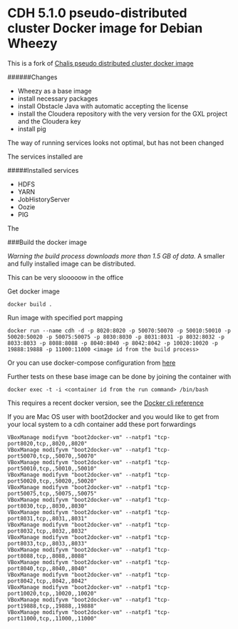 # CDH 5.1.0 pseudo-distributed cluster Docker image for Debian Wheezy

This is a fork of [Chalis pseudo distributed cluster docker image](https://github.com/chali/cdh5-pseudo-distributed-cluster-docker) 

######Changes
* Wheezy as a base image
* install necessary packages
* install Obstacle Java with automatic accepting the license
* install the Cloudera repository with the very version for the GXL project and the Cloudera key 
* install pig

The way of running services looks not optimal, but has not been changed


The services installed are

#####Installed services
* HDFS
* YARN
* JobHistoryServer
* Oozie
* PIG

The

###Build the docker image

*Warning the build process downloads more than 1.5 GB of data.* A smaller and fully installed image can be distributed.

This can  be very slooooow in the office

Get docker image

    docker build .

Run image with specified port mapping

    docker run --name cdh -d -p 8020:8020 -p 50070:50070 -p 50010:50010 -p 50020:50020 -p 50075:50075 -p 8030:8030 -p 8031:8031 -p 8032:8032 -p 8033:8033 -p 8088:8088 -p 8040:8040 -p 8042:8042 -p 10020:10020 -p 19888:19888 -p 11000:11000 <image id from the build process>

 Or you can use docker-compose configuration from [here](https://github.com/chali/cdh5-pseudo-distributed-cluster-docker-compose)

Further tests on these base image can be done by joining the container with

    docker exec -t -i <container id from the run command> /bin/bash
    
This requires a recent docker version, see the [Docker cli reference](https://docs.docker.com/reference/commandline/cli)
 
If you are Mac OS user with boot2docker and you would like to get from your local system to a cdh container add these port forwardings

	VBoxManage modifyvm "boot2docker-vm" --natpf1 "tcp-port8020,tcp,,8020,,8020"
	VBoxManage modifyvm "boot2docker-vm" --natpf1 "tcp-port50070,tcp,,50070,,50070"
	VBoxManage modifyvm "boot2docker-vm" --natpf1 "tcp-port50010,tcp,,50010,,50010"
	VBoxManage modifyvm "boot2docker-vm" --natpf1 "tcp-port50020,tcp,,50020,,50020"
	VBoxManage modifyvm "boot2docker-vm" --natpf1 "tcp-port50075,tcp,,50075,,50075"
	VBoxManage modifyvm "boot2docker-vm" --natpf1 "tcp-port8030,tcp,,8030,,8030"
	VBoxManage modifyvm "boot2docker-vm" --natpf1 "tcp-port8031,tcp,,8031,,8031"
	VBoxManage modifyvm "boot2docker-vm" --natpf1 "tcp-port8032,tcp,,8032,,8032"
	VBoxManage modifyvm "boot2docker-vm" --natpf1 "tcp-port8033,tcp,,8033,,8033"
	VBoxManage modifyvm "boot2docker-vm" --natpf1 "tcp-port8088,tcp,,8088,,8088"
	VBoxManage modifyvm "boot2docker-vm" --natpf1 "tcp-port8040,tcp,,8040,,8040"
	VBoxManage modifyvm "boot2docker-vm" --natpf1 "tcp-port8042,tcp,,8042,,8042"
	VBoxManage modifyvm "boot2docker-vm" --natpf1 "tcp-port10020,tcp,,10020,,10020"
	VBoxManage modifyvm "boot2docker-vm" --natpf1 "tcp-port19888,tcp,,19888,,19888"
	VBoxManage modifyvm "boot2docker-vm" --natpf1 "tcp-port11000,tcp,,11000,,11000"
